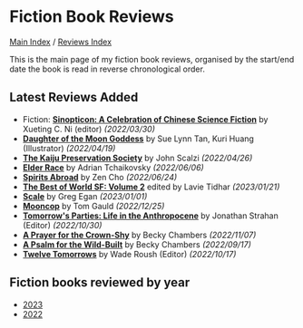 # Fiction Book Reviews

[Main Index](../../README.md) / [Reviews Index](../README.md)

This is the main page of my fiction book reviews, organised by the start/end date the book is read in reverse chronological order.

## Latest Reviews Added
- Fiction: [**Sinopticon: A Celebration of Chinese Science Fiction**](2022/20220330-Sinopticon.md) by Xueting C. Ni (editor) *(2022/03/30)*
- [**Daughter of the Moon Goddess**](2022/20220419-DaughterOfTheMoonGoddess.md) by Sue Lynn Tan, Kuri Huang (Illustrator) *(2022/04/19)*
- [**The Kaiju Preservation Society**](2022/20220426-TheKaijuPreservationSociety.md) by John Scalzi *(2022/04/26)*
- [**Elder Race**](2022/20220606-ElderRace.md) by Adrian Tchaikovsky *(2022/06/06)*
- [**Spirits Abroad**](2022/20220624-SpiritsAbroad.md) by Zen Cho *(2022/06/24)*
- [**The Best of World SF: Volume 2**](2023/20230121-TheBestOfWorldSfVolume2.md) edited by Lavie Tidhar *(2023/01/21)*
- [**Scale**](2023/20230101-Scale.md) by Greg Egan *(2023/01/01)*
- [**Mooncop**](2022/20221225-Mooncop.md) by Tom Gauld *(2022/12/25)*
- [**Tomorrow's Parties: Life in the Anthropocene**](2022/20221030-TomorrowsParties.md) by Jonathan Strahan (Editor) *(2022/10/30)*
- [**A Prayer for the Crown-Shy**](2022/20221107-APrayerForTheCrownShy.md) by Becky Chambers *(2022/11/07)*
- [**A Psalm for the Wild-Built**](2022/20220817-APsalmForTheWildBuilt.md) by Becky Chambers *(2022/09/17)*
- [**Twelve Tomorrows**](2022/20221017-TwelveTomorrows.md) by Wade Roush (Editor) *(2022/10/17)*

## Fiction books reviewed by year
- [2023](2023/README.md)
- [2022](2022/README.md)
